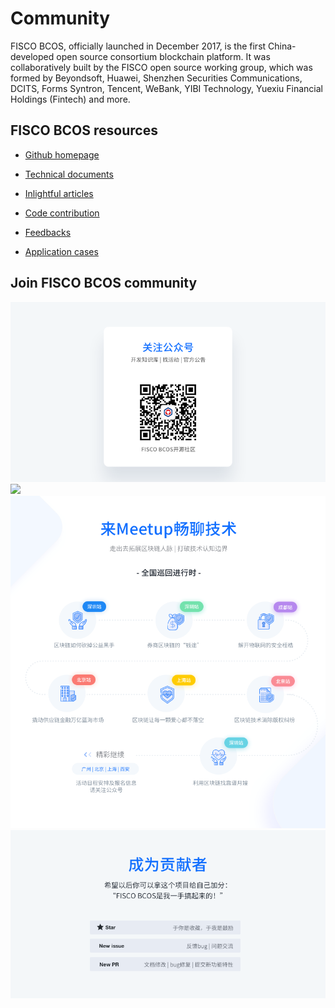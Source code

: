 # Community

FISCO BCOS, officially launched in December 2017, is the first China-developed open source consortium blockchain platform. It was collaboratively built by the FISCO open source working group, which was formed by Beyondsoft, Huawei, Shenzhen Securities Communications, DCITS, Forms Syntron, Tencent, WeBank, YIBI Technology, Yuexiu Financial Holdings (Fintech) and more.

## FISCO BCOS resources

- [Github homepage](https://github.com/FISCO-BCOS/FISCO-BCOS)  
- [Technical documents](https://fisco-bcos-documentation.readthedocs.io)

- [Inlightful articles](http://mp.weixin.qq.com/mp/homepage?__biz=MzA3MTI5Njg4Mw==&hid=2&sn=4f6d7251fbc4a73ed600e1d6fd61efc1&scene=18#wechat_redirect) 
- [Code contribution](https://mp.weixin.qq.com/s/_w_auH8X4SQQWO3lhfNrbQ)
- [Feedbacks](https://github.com/FISCO-BCOS/FISCO-BCOS/issues)
- [Application cases](https://mp.weixin.qq.com/s/cUjuWf1eGMbG3AFq60CBUA)

## Join FISCO BCOS community

<a name="QR"></a>
![](../images/community/qr_code1.png)
![](../images/community/qr_code2.1.png)
![](../images/community/changeable_body.png)
![](../images/community/tailer.png)
